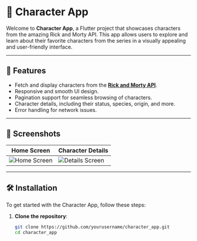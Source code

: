 # 🌟 Character App

Welcome to **Character App**, a Flutter project that showcases characters from the amazing Rick and Morty API. This app allows users to explore and learn about their favorite characters from the series in a visually appealing and user-friendly interface.

---

## 📱 **Features**
- Fetch and display characters from the **[Rick and Morty API](https://rickandmortyapi.com/)**.
- Responsive and smooth UI design.
- Pagination support for seamless browsing of characters.
- Character details, including their status, species, origin, and more.
- Error handling for network issues.

---

## 🚀 **Screenshots**

| Home Screen  | Character Details |
|--------------|-------------------|
| ![Home Screen](assets/screenshots/home.png) | ![Details Screen](assets/screenshots/details.png) |

---

## 🛠️ **Installation**

To get started with the Character App, follow these steps:

1. **Clone the repository**:
   ```bash
   git clone https://github.com/yourusername/character_app.git
   cd character_app
